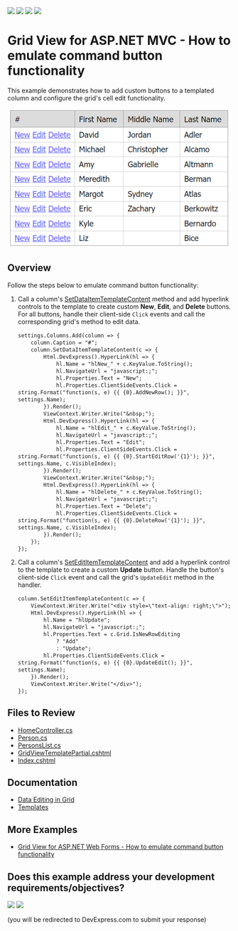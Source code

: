 <!-- default badges list -->
![](https://img.shields.io/endpoint?url=https://codecentral.devexpress.com/api/v1/VersionRange/128551452/14.1.3%2B)
[![](https://img.shields.io/badge/Open_in_DevExpress_Support_Center-FF7200?style=flat-square&logo=DevExpress&logoColor=white)](https://supportcenter.devexpress.com/ticket/details/E4058)
[![](https://img.shields.io/badge/📖_How_to_use_DevExpress_Examples-e9f6fc?style=flat-square)](https://docs.devexpress.com/GeneralInformation/403183)
[![](https://img.shields.io/badge/💬_Leave_Feedback-feecdd?style=flat-square)](#does-this-example-address-your-development-requirementsobjectives)
<!-- default badges end -->
# Grid View for ASP.NET MVC - How to emulate command button functionality

This example demonstrates how to add custom buttons to a templated column and configure the grid's cell edit functionality.

![Emulate command buttons](emulateCommandButtons.png)

## Overview

Follow the steps below to emulate command button functionality:

1. Call a column's [SetDataItemTemplateContent](https://docs.devexpress.com/AspNetMvc/DevExpress.Web.Mvc.MVCxGridViewColumn.SetDataItemTemplateContent(System.Action-DevExpress.Web.GridViewDataItemTemplateContainer-)) method and add hyperlink controls to the template to create custom **New**, **Edit**, and **Delete** buttons. For all buttons, handle their client-side `Click` events and call the corresponding grid's method to edit data.

    ```cshtml
    settings.Columns.Add(column => {
        column.Caption = "#";
        column.SetDataItemTemplateContent(c => {
            Html.DevExpress().HyperLink(hl => {
                hl.Name = "hlNew_" + c.KeyValue.ToString();
                hl.NavigateUrl = "javascript:;";
                hl.Properties.Text = "New";
                hl.Properties.ClientSideEvents.Click = string.Format("function(s, e) {{ {0}.AddNewRow(); }}", settings.Name);
            }).Render();
            ViewContext.Writer.Write("&nbsp;");
            Html.DevExpress().HyperLink(hl => {
                hl.Name = "hlEdit_" + c.KeyValue.ToString();
                hl.NavigateUrl = "javascript:;";
                hl.Properties.Text = "Edit";
                hl.Properties.ClientSideEvents.Click = string.Format("function(s, e) {{ {0}.StartEditRow('{1}'); }}", settings.Name, c.VisibleIndex);
            }).Render();
            ViewContext.Writer.Write("&nbsp;");
            Html.DevExpress().HyperLink(hl => {
                hl.Name = "hlDelete_" + c.KeyValue.ToString();
                hl.NavigateUrl = "javascript:;";
                hl.Properties.Text = "Delete";
                hl.Properties.ClientSideEvents.Click = string.Format("function(s, e) {{ {0}.DeleteRow('{1}'); }}", settings.Name, c.VisibleIndex);
            }).Render();
        });
    });
    ```

2. Call a column's [SetEditItemTemplateContent](https://docs.devexpress.com/AspNetMvc/DevExpress.Web.Mvc.MVCxGridViewColumn.SetEditItemTemplateContent(System.Action-DevExpress.Web.GridViewEditItemTemplateContainer-)) and add a hyperlink control to the template to create a custom **Update** button. Handle the button's client-side `Click` event and call the grid's `UpdateEdit` method in the handler.

    ```cshtml
    column.SetEditItemTemplateContent(c => {
        ViewContext.Writer.Write("<div style=\"text-align: right;\">");
        Html.DevExpress().HyperLink(hl => {
            hl.Name = "hlUpdate";
            hl.NavigateUrl = "javascript:;";
            hl.Properties.Text = c.Grid.IsNewRowEditing
                ? "Add"
                : "Update";
            hl.Properties.ClientSideEvents.Click = string.Format("function(s, e) {{ {0}.UpdateEdit(); }}", settings.Name);
        }).Render();
        ViewContext.Writer.Write("</div>");
    });
    ```

## Files to Review

* [HomeController.cs](./CS/Sample/Controllers/HomeController.cs)
* [Person.cs](./CS/Sample/Models/Person.cs)
* [PersonsList.cs](./CS/Sample/Models/PersonsList.cs)
* [GridViewTemplatePartial.cshtml](./CS/Sample/Views/Home/GridViewTemplatePartial.cshtml)
* [Index.cshtml](./CS/Sample/Views/Home/Index.cshtml)

## Documentation

* [Data Editing in Grid](https://docs.devexpress.com/AspNetMvc/16140/components/grid-view/data-editing-and-validation/data-editing)
* [Templates](https://docs.devexpress.com/AspNetMvc/14721/common-features/templates)

## More Examples

* [Grid View for ASP.NET Web Forms - How to emulate command button functionality](https://github.com/DevExpress-Examples/asp-net-web-forms-grid-emulate-command-button-functionality)
<!-- feedback -->
## Does this example address your development requirements/objectives?

[<img src="https://www.devexpress.com/support/examples/i/yes-button.svg"/>](https://www.devexpress.com/support/examples/survey.xml?utm_source=github&utm_campaign=asp-net-mvc-grid-emulate-command-button-functionality&~~~was_helpful=yes) [<img src="https://www.devexpress.com/support/examples/i/no-button.svg"/>](https://www.devexpress.com/support/examples/survey.xml?utm_source=github&utm_campaign=asp-net-mvc-grid-emulate-command-button-functionality&~~~was_helpful=no)

(you will be redirected to DevExpress.com to submit your response)
<!-- feedback end -->
